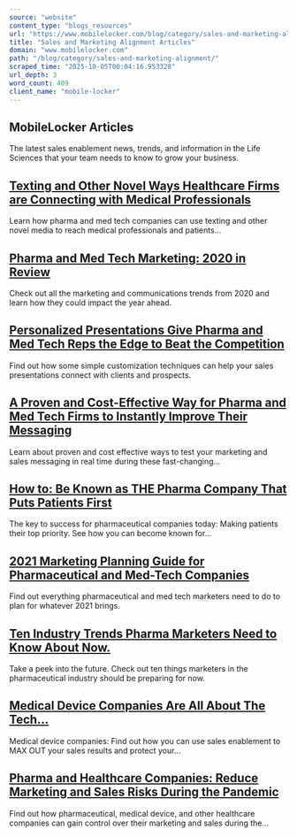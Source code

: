```yaml
---
source: "website"
content_type: "blogs_resources"
url: "https://www.mobilelocker.com/blog/category/sales-and-marketing-alignment/"
title: "Sales and Marketing Alignment Articles"
domain: "www.mobilelocker.com"
path: "/blog/category/sales-and-marketing-alignment/"
scraped_time: "2025-10-05T00:04:16.953328"
url_depth: 3
word_count: 409
client_name: "mobile-locker"
---
```


## MobileLocker Articles

The latest sales enablement news, trends, and information in the Life Sciences that your team needs to know to grow your business.

## [Texting and Other Novel Ways Healthcare Firms are Connecting with Medical Professionals](https://www.mobilelocker.com/blog/2020/12/texting-and-other-novel-ways-healthcare-firms-are-connecting-with-medical-professionals/ "Texting and Other Novel Ways Healthcare Firms are Connecting with Medical Professionals")

Learn how pharma and med tech companies can use texting and other novel media to reach medical professionals and patients...

## [Pharma and Med Tech Marketing: 2020 in Review](https://www.mobilelocker.com/blog/2020/12/pharma-and-med-tech-marketing-2020-in-review/ "Pharma and Med Tech Marketing: 2020 in Review")

Check out all the marketing and communications trends from 2020 and learn how they could impact the year ahead.

## [Personalized Presentations Give Pharma and Med Tech Reps the Edge to Beat the Competition](https://www.mobilelocker.com/blog/2020/11/personalized-presentations-give-pharma-and-med-tech-reps-the-edge-to-beat-the-competition/ "Personalized Presentations Give Pharma and Med Tech Reps the Edge to Beat the Competition")

Find out how some simple customization techniques can help your sales presentations connect with clients and prospects.

## [A Proven and Cost-Effective Way for Pharma and Med Tech Firms to Instantly Improve Their Messaging](https://www.mobilelocker.com/blog/2020/11/a-proven-and-cost-effective-way-for-pharma-and-med-tech-firms-to-instantly-improve-their-messaging/ "A Proven and Cost-Effective Way for Pharma and Med Tech Firms to Instantly Improve Their Messaging")

Learn about proven and cost effective ways to test your marketing and sales messaging in real time during these fast-changing...

## [How to: Be Known as THE Pharma Company That Puts Patients First](https://www.mobilelocker.com/blog/2020/11/how-to-be-known-as-the-pharma-company-that-puts-patients-first/ "How to: Be Known as THE Pharma Company That Puts Patients First")

The key to success for pharmaceutical companies today: Making patients their top priority. See how you can become known for...

## [2021 Marketing Planning Guide for Pharmaceutical and Med-Tech Companies](https://www.mobilelocker.com/blog/2020/11/2021-marketing-planning-guide-for-pharmaceutical-and-med-tech-companies/ "2021 Marketing Planning Guide for Pharmaceutical and Med-Tech Companies")

Find out everything pharmaceutical and med tech marketers need to do to plan for whatever 2021 brings.

## [Ten Industry Trends Pharma Marketers Need to Know About Now.](https://www.mobilelocker.com/blog/2020/10/ten-industry-trends-pharma-marketers-need-to-know-about-now/ "Ten Industry Trends Pharma Marketers Need to Know About Now.")

Take a peek into the future. Check out ten things marketers in the pharmaceutical industry should be preparing for now.

## [Medical Device Companies Are All About The Tech…](https://www.mobilelocker.com/blog/2020/10/medical-device-companies-are-all-about-the-tech/ "Medical Device Companies Are All About The Tech…")

Medical device companies: Find out how you can use sales enablement to MAX OUT your sales results and protect your...

## [Pharma and Healthcare Companies: Reduce Marketing and Sales Risks During the Pandemic](https://www.mobilelocker.com/blog/2020/10/pharma-and-healthcare-companies-reduce-marketing-and-sales-risks-during-the-pandemic/ "Pharma and Healthcare Companies: Reduce Marketing and Sales Risks During the Pandemic")

Find out how pharmaceutical, medical device, and other healthcare companies can gain control over their marketing and sales during the...